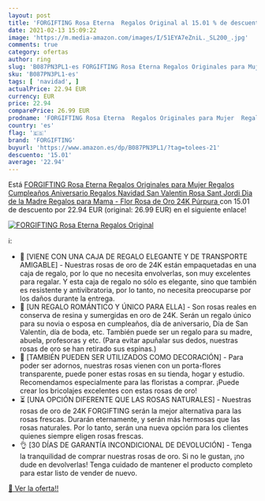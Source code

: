 ```yaml
---
layout: post
title: 'FORGIFTING Rosa Eterna  Regalos Original al 15.01 % de descuento'
date: 2021-02-13 15:09:22
image: 'https://m.media-amazon.com/images/I/51EYA7eZniL._SL200_.jpg'
comments: true
category: ofertas
author: ring
slug: 'B087PN3PL1-es FORGIFTING Rosa Eterna Regalos Originales para Mujer...'
sku: 'B087PN3PL1-es'
tags: [ 'navidad', ]
actualPrice: 22.94 EUR
currency: EUR
price: 22.94
comparePrice: 26.99 EUR
prodname: 'FORGIFTING Rosa Eterna  Regalos Originales para Mujer  Regalos Cumpleaños Aniversario  Regalos Navidad San Valentin  Rosa Sant Jordi  Dia de la Madre Regalos para Mama - Flor Rosa de Oro 24K  Púrpura '
country: 'es'
flag: '🇪🇸'
brand: 'FORGIFTING'
buyurl: 'https://www.amazon.es/dp/B087PN3PL1/?tag=tolees-21'
descuento: '15.01'
average: '22.94'
---
```


Está [FORGIFTING Rosa Eterna  Regalos Originales para Mujer  Regalos Cumpleaños Aniversario  Regalos Navidad San Valentin  Rosa Sant Jordi  Dia de la Madre Regalos para Mama - Flor Rosa de Oro 24K  Púrpura ](https://www.amazon.es/dp/B087PN3PL1/?tag=tolees-21) con 15.01 de descuento por 22.94 EUR (original: 26.99 EUR) en el siguiente enlace!

[![FORGIFTING Rosa Eterna  Regalos Original](https://m.media-amazon.com/images/I/51EYA7eZniL._SL200_.jpg)](https://www.amazon.es/dp/B087PN3PL1/?tag=tolees-21)

ℹ️:

- 🚚 [VIENE CON UNA CAJA DE REGALO ELEGANTE Y DE TRANSPORTE AMIGABLE] - Nuestras rosas de oro de 24K están empaquetadas en una caja de regalo, por lo que no necesita envolverlas, son muy excelentes para regalar. Y esta caja de regalo no sólo es elegante, sino que también es resistente y antivibratoria, por lo tanto, no necesita preocuparse por los daños durante la entrega.
- 🎁 [UN REGALO ROMÁNTICO Y ÚNICO PARA ELLA] - Son rosas reales en conserva de resina y sumergidas en oro de 24K. Serán un regalo único para su novia o esposa en cumpleaños, día de aniversario, Día de San Valentín, día de boda, etc. También puede ser un regalo para su madre, abuela, profesoras y etc. (Para evitar apuñalar sus dedos, nuestras rosas de oro se han retirado sus espinas.)
- 🏡 [TAMBIÉN PUEDEN SER UTILIZADOS COMO DECORACIÓN] - Para poder ser adornos, nuestras rosas vienen con un porta-flores transparente, puede poner estas rosas en su tienda, hogar y estudio. Recomendamos especialmente para las floristas a comprar. ¡Puede crear los bricolajes excelentes con estas rosas de oro!
- ⏳ [UNA OPCIÓN DIFERENTE QUE LAS ROSAS NATURALES] - Nuestras rosas de oro de 24K FORGIFTING serán la mejor alternativa para las rosas frescas. Durarán eternamente, y serán más hermosas que las rosas naturales. Por lo tanto, serán una nueva opción para los clientes quienes siempre eligen rosas frescas.
- 👌 [30 DÍAS DE GARANTÍA INCONDICIONAL DE DEVOLUCIÓN] - Tenga la tranquilidad de comprar nuestras rosas de oro. Si no le gustan, ¡no dude en devolverlas! Tenga cuidado de mantener el producto completo para estar listo de vender de nuevo.

[🛒 Ver la oferta!!](https://www.amazon.es/dp/B087PN3PL1/?tag=tolees-21)
